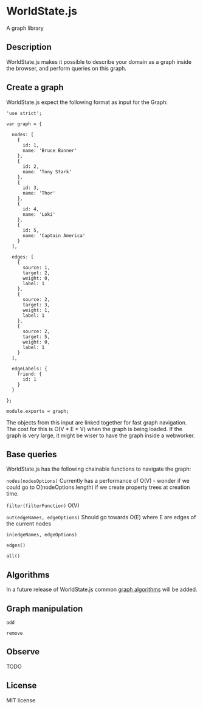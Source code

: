 WorldState.js
===
A graph library

Description
---
WorldState.js makes it possible to describe your domain as a graph inside the
browser, and perform queries on this graph.

Create a graph
---
WorldState.js expect the following format as input for the Graph:

```
'use strict';

var graph = {

  nodes: [
    {
      id: 1,
      name: 'Bruce Banner'
    },
    {
      id: 2,
      name: 'Tony Stark'
    },
    {
      id: 3,
      name: 'Thor'
    },
    {
      id: 4,
      name: 'Loki'
    },
    {
      id: 5,
      name: 'Captain America'
    }
  ],

  edges: [
    {
      source: 1,
      target: 2,
      weight: 0,
      label: 1
    },
    {
      source: 2,
      target: 3,
      weight: 1,
      label: 1
    },
    {
      source: 2,
      target: 5,
      weight: 0,
      label: 1
    }
  ],

  edgeLabels: {
    friend: {
      id: 1
    }
  }

};

module.exports = graph;

```

The objects from this input are linked together for fast graph navigation. The
cost for this is O(V * E * V) when the graph is being loaded. If the graph is
very large, it might be wiser to have the graph inside a webworker.

Base queries
---
WorldState.js has the following chainable functions to navigate the graph:

`nodes(nodesOptions)`
Currently has a performance of O(V) - wonder if we could go to
O(nodeOptions.length) if we create property trees at creation time.

`filter(filterFunction)` O(V)


`out(edgeNames, edgeOptions)`
Should go towards O(E) where E are edges of the current nodes

`in(edgeNames, edgeOptions)`

`edges()`

`all()`

Algorithms
---
In a future release of WorldState.js common
[graph algorithms](http://en.wikipedia.org/wiki/Category:Graph_algorithms)
will be added.

Graph manipulation
---
`add`

`remove`

Observe
---
TODO


License
---
MIT license
